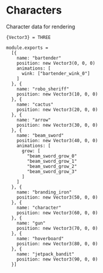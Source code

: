 Characters
==========

Character data for rendering

    {Vector3} = THREE
 
    module.exports =
      [{
        name: "bartender"
        position: new Vector3(0, 0, 0)
        animations: [
          wink: ["bartender_wink_0"]
        ]
      }, {
        name: "robo_sheriff"
        position: new Vector3(10, 0, 0)
      }, {
        name: "cactus"
        position: new Vector3(20, 0, 0)
      }, {
        name: "arrow"
        position: new Vector3(30, 0, 0)
      }, {
        name: "beam_sword"
        position: new Vector3(40, 0, 0)
        animations: [
          grow: [
            "beam_sword_grow_0"
            "beam_sword_grow_1"
            "beam_sword_grow_2"
            "beam_sword_grow_3"
          ]
        ]
      }, {
        name: "branding_iron"
        position: new Vector3(50, 0, 0)
      }, {
        name: "character"
        position: new Vector3(60, 0, 0)
      }, {
        name: "gun"
        position: new Vector3(70, 0, 0)
      }, {
        name: "hoverboard"
        position: new Vector3(80, 0, 0)
      }, {
        name: "jetpack_bandit"
        position: new Vector3(90, 0, 0)
      }]